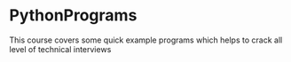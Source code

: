 # PythonPrograms
This course covers some quick example programs which helps to crack all level of technical interviews 
